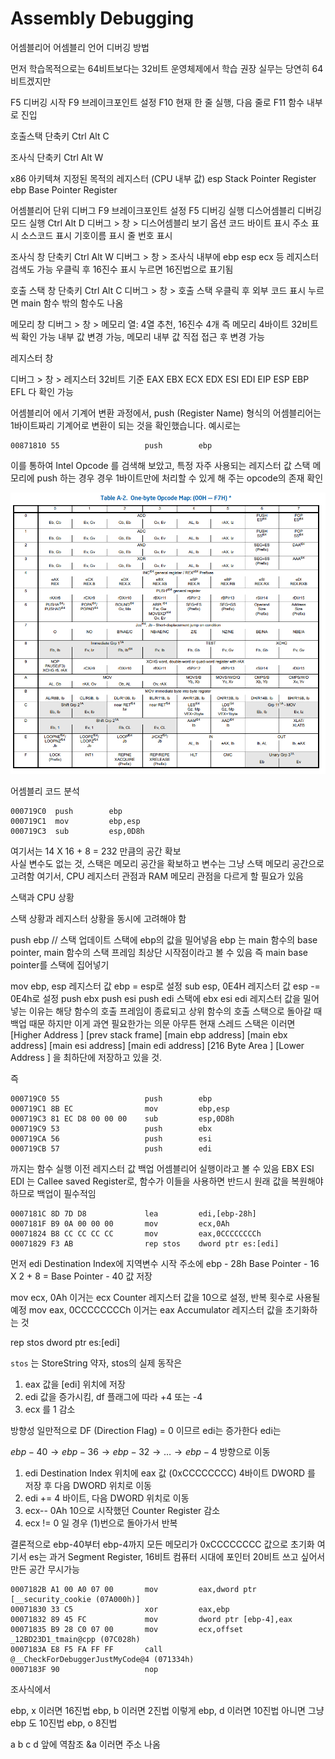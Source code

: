 # Assembly Debugging 

어셈블리어 
어셈블리 언어 디버깅 방법 

먼저 학습목적으로는 64비트보다는 32비트 운영체제에서 학습 권장 
실무는 당연히 64비트겠지만 

F5 디버깅 시작 
F9 브레이크포인트 설정 
F10 현재 한 줄 실행, 다음 줄로 
F11 함수 내부로 진입 

호출스택 단축키 
Ctrl Alt C 

조사식 단축키 
Ctrl Alt W 

x86 아키텍쳐 지정된 목적의 레지스터 (CPU 내부 값)
esp Stack Pointer Register 
ebp  Base Pointer Register 

어셈블리어 단위 디버그 
F9 브레이크포인트 설정 
F5 디버깅 실행 
디스어셈블리 디버깅 모드 실행 
Ctrl Alt D
디버그 > 창 > 디스어셈블리 
보기 옵션 
코드 바이트 표시 주소 표시 소스코드 표시 기호이름 표시 줄 번호 표시 

조사식 창 
단축키 
Ctrl Alt W 
디버그 > 창 > 조사식 
내부에 ebp esp ecx 등 레지스터 검색도 가능 
우클릭 후 16진수 표시 누르면 16진법으로 표기됨 

호출 스택 창 
단축키 
Ctrl Alt C 
디버그 > 창 > 호출 스택 
우클릭 후 외부 코드 표시 누르면 main 함수 밖의 함수도 나옴 

메모리 창 
디버그 > 창 > 메모리 
열: 4열 추천, 16진수 4개 즉 메모리 4바이트 32비트씩 확인 가능 
내부 값 변경 가능, 메모리 내부 값 직접 접근 후 변경 가능 

레지스터 창 

디버그 > 창 > 레지스터 
32비트 기준 EAX EBX ECX EDX ESI EDI EIP ESP EBP EFL 다 확인 가능 

어셈블리어 에서 기계어 변환 과정에서, push (Register Name) 형식의 어셈블리어는 1바이트짜리 기계어로 변환이 되는 것을 확인했습니다. 예시로는 
```
00871810 55                   push        ebp  
```
이를 통하여 Intel Opcode 를 검색해 보았고, 특정 자주 사용되는 레지스터 값 스택 메모리에 push 하는 경우 경우 1바이트만에 처리할 수 있게 해 주는 opcode의 존재 확인 

![Intel Opcode](images/Intel_One_Byte_Opcode_Map.png)


어셈블리 코드 분석 

```
000719C0  push        ebp  
000719C1  mov         ebp,esp  
000719C3  sub         esp,0D8h 
```
여기서는 14 X 16 + 8 = 232 만큼의 공간 확보  
사실 변수도 없는 것, 스택은 메모리 공간을 확보하고 
변수는 그냥 스택 메모리 공간으로 고려함 
여기서, CPU 레지스터 관점과 RAM 메모리 관점을 다르게 할 필요가 있음 

스택과 CPU 상황 

스택 상황과 레지스터 상황을 동시에 고려해야 함 

push ebp // 스택 업데이트 
스택에 ebp의 값을 밀어넣음 
ebp 는 main 함수의 base pointer, 
main 함수의 스택 프레임 최상단 시작점이라고 볼 수 있음 
즉 main base pointer를 스택에 집어넣기 

mov ebp, esp 
레지스터 값 ebp = esp로 설정 
sub esp, 0E4H
레지스터 값 esp -= 0E4h로 설정 
push ebx
push esi
push edi 
스택에 ebx esi edi 레지스터 값을 밀어넣는 이유는 해당 함수의 
호출 프레임이 종료되고 상위 함수의 호출 스택으로 돌아갈 때 백업 때문 
하지만 이게 과연 필요한가는 의문 아무튼 현재 스레드 스택은 이러면 
[Higher Address  ]
[prev stack frame]
[main ebp address]
[main ebx address]
[main esi address]
[main edi address]
[216 Byte Area   ]
[Lower   Address ]
을 최하단에 저장하고 있을 것. 

즉 
```
000719C0 55                   push        ebp  
000719C1 8B EC                mov         ebp,esp  
000719C3 81 EC D8 00 00 00    sub         esp,0D8h  
000719C9 53                   push        ebx  
000719CA 56                   push        esi  
000719CB 57                   push        edi
``` 
까지는 함수 실행 이전 레지스터 값 백업 어셈블리어 실행이라고 볼 수 있음 
EBX ESI EDI 는 Callee saved Register로, 함수가 이들을 사용하면 
반드시 원래 값을 복원해야 하므로 백업이 필수적임 

```
0007181C 8D 7D D8             lea         edi,[ebp-28h]  
0007181F B9 0A 00 00 00       mov         ecx,0Ah  
00071824 B8 CC CC CC CC       mov         eax,0CCCCCCCCh  
00071829 F3 AB                rep stos    dword ptr es:[edi]  
``` 
먼저 edi Destination Index에 지역변수 시작 주소에 ebp - 28h 
Base Pointer - 16 X 2 + 8 = Base Pointer - 40 값 저장 

mov ecx, 0Ah 이거는 ecx Counter 레지스터 값을 10으로 설정, 반복 횟수로 사용될 예정 
mov eax, 0CCCCCCCCh 이거는 eax Accumulator 레지스터 값을 초기화하는 것 

rep stos dword ptr es:[edi] 

`stos` 는 StoreString 약자, stos의 실제 동작은 

1. eax 값을 [edi] 위치에 저장 
2. edi 값을 증가시킴, df 플래그에 따라 +4 또는 -4 
3. ecx 를 1 감소 

방향성 
일만적으로 DF (Direction Flag) = 0 이므르 edi는 증가한다 
edi는 

$ebp - 40 \rightarrow ebp - 36 \rightarrow ebp - 32 \rightarrow \dots \rightarrow ebp-4$
방향으로 이동 

1. edi Destination Index 위치에 eax 값 (0xCCCCCCCC) 4바이트 DWORD 를 저장 후 다음 DWORD 위치로 이동  
2. edi += 4 바이트, 다음 DWORD 위치로 이동 
3. ecx-- 0Ah 10으로 시작했던 Counter Register 감소 
4. ecx != 0 일 경우 (1)번으로 돌아가서 반복 

결론적으로 ebp-40부터 ebp-4까지 모든 메모리가 0xCCCCCCCC 값으로 초기화 
여기서 es는 과거 Segment Register, 16비트 컴퓨터 시대에 포인터 20비트 쓰고 싶어서 만든 공간 무시가능 

```
0007182B A1 00 A0 07 00       mov         eax,dword ptr [__security_cookie (07A000h)]  
00071830 33 C5                xor         eax,ebp  
00071832 89 45 FC             mov         dword ptr [ebp-4],eax  
00071835 B9 28 C0 07 00       mov         ecx,offset _12BD23D1_tmain@cpp (07C028h)  
0007183A E8 F5 FA FF FF       call        @__CheckForDebuggerJustMyCode@4 (071334h)  
0007183F 90                   nop  
```

조사식에서 

ebp, x 이러면 16진법 
ebp, b 이러면 2진법 이렇게 
ebp, d 이러면 10진법 
아니면 그냥 ebp 도 10진법 
ebp, o 8진법 

a b c d 앞에 역참조 
&a 이러면 주소 나옴 

